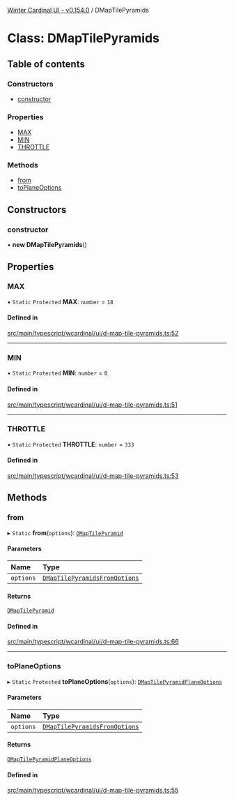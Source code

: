 [Winter Cardinal UI - v0.154.0](../index.md) / DMapTilePyramids

# Class: DMapTilePyramids

## Table of contents

### Constructors

- [constructor](DMapTilePyramids.md#constructor)

### Properties

- [MAX](DMapTilePyramids.md#max)
- [MIN](DMapTilePyramids.md#min)
- [THROTTLE](DMapTilePyramids.md#throttle)

### Methods

- [from](DMapTilePyramids.md#from)
- [toPlaneOptions](DMapTilePyramids.md#toplaneoptions)

## Constructors

### constructor

• **new DMapTilePyramids**()

## Properties

### MAX

▪ `Static` `Protected` **MAX**: `number` = `18`

#### Defined in

[src/main/typescript/wcardinal/ui/d-map-tile-pyramids.ts:52](https://github.com/winter-cardinal/winter-cardinal-ui/blob/v0.154.0/src/main/typescript/wcardinal/ui/d-map-tile-pyramids.ts#L52)

___

### MIN

▪ `Static` `Protected` **MIN**: `number` = `0`

#### Defined in

[src/main/typescript/wcardinal/ui/d-map-tile-pyramids.ts:51](https://github.com/winter-cardinal/winter-cardinal-ui/blob/v0.154.0/src/main/typescript/wcardinal/ui/d-map-tile-pyramids.ts#L51)

___

### THROTTLE

▪ `Static` `Protected` **THROTTLE**: `number` = `333`

#### Defined in

[src/main/typescript/wcardinal/ui/d-map-tile-pyramids.ts:53](https://github.com/winter-cardinal/winter-cardinal-ui/blob/v0.154.0/src/main/typescript/wcardinal/ui/d-map-tile-pyramids.ts#L53)

## Methods

### from

▸ `Static` **from**(`options`): [`DMapTilePyramid`](../interfaces/DMapTilePyramid.md)

#### Parameters

| Name | Type |
| :------ | :------ |
| `options` | [`DMapTilePyramidsFromOptions`](../interfaces/DMapTilePyramidsFromOptions.md) |

#### Returns

[`DMapTilePyramid`](../interfaces/DMapTilePyramid.md)

#### Defined in

[src/main/typescript/wcardinal/ui/d-map-tile-pyramids.ts:66](https://github.com/winter-cardinal/winter-cardinal-ui/blob/v0.154.0/src/main/typescript/wcardinal/ui/d-map-tile-pyramids.ts#L66)

___

### toPlaneOptions

▸ `Static` `Protected` **toPlaneOptions**(`options`): [`DMapTilePyramidPlaneOptions`](../interfaces/DMapTilePyramidPlaneOptions.md)

#### Parameters

| Name | Type |
| :------ | :------ |
| `options` | [`DMapTilePyramidsFromOptions`](../interfaces/DMapTilePyramidsFromOptions.md) |

#### Returns

[`DMapTilePyramidPlaneOptions`](../interfaces/DMapTilePyramidPlaneOptions.md)

#### Defined in

[src/main/typescript/wcardinal/ui/d-map-tile-pyramids.ts:55](https://github.com/winter-cardinal/winter-cardinal-ui/blob/v0.154.0/src/main/typescript/wcardinal/ui/d-map-tile-pyramids.ts#L55)
